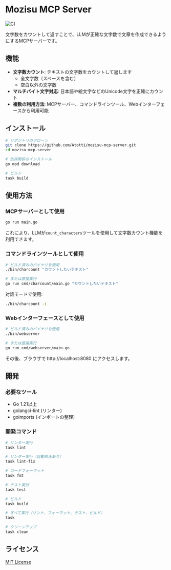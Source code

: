# Mozisu MCP Server

[![CI](https://github.com/Atotti/mozisu-mcp-server/actions/workflows/ci.yml/badge.svg)](https://github.com/Atotti/mozisu-mcp-server/actions/workflows/ci.yml)

文字数をカウントして返すことで、LLMが正確な文字数で文章を作成できるようにするMCPサーバーです。

## 機能

- **文字数カウント**: テキストの文字数をカウントして返します
  - 全文字数（スペースを含む）
  - 空白以外の文字数
- **マルチバイト文字対応**: 日本語や絵文字などのUnicode文字を正確にカウント
- **複数の利用方法**: MCPサーバー、コマンドラインツール、Webインターフェースから利用可能

## インストール

```bash
# リポジトリのクローン
git clone https://github.com/Atotti/mozisu-mcp-server.git
cd mozisu-mcp-server

# 依存関係のインストール
go mod download

# ビルド
task build
```

## 使用方法

### MCPサーバーとして使用

```bash
go run main.go
```

これにより、LLMが`count_characters`ツールを使用して文字数カウント機能を利用できます。

### コマンドラインツールとして使用

```bash
# ビルド済みのバイナリを使用
./bin/charcount "カウントしたいテキスト"

# または直接実行
go run cmd/charcount/main.go "カウントしたいテキスト"
```

対話モードで使用:

```bash
./bin/charcount -i
```

### Webインターフェースとして使用

```bash
# ビルド済みのバイナリを使用
./bin/webserver

# または直接実行
go run cmd/webserver/main.go
```

その後、ブラウザで http://localhost:8080 にアクセスします。

## 開発

### 必要なツール

- Go 1.21以上
- golangci-lint (リンター)
- goimports (インポートの整理)

### 開発コマンド

```bash
# リンター実行
task lint

# リンター実行（自動修正あり）
task lint-fix

# コードフォーマット
task fmt

# テスト実行
task test

# ビルド
task build

# すべて実行（リント、フォーマット、テスト、ビルド）
task

# クリーンアップ
task clean
```

## ライセンス

[MIT License](LICENSE)
